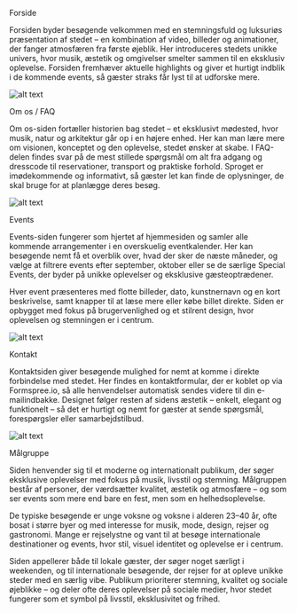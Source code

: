 Forside

Forsiden byder besøgende velkommen med en stemningsfuld og luksuriøs præsentation af stedet – en kombination af video, billeder og animationer, der fanger atmosfæren fra første øjeblik. Her introduceres stedets unikke univers, hvor musik, æstetik og omgivelser smelter sammen til en eksklusiv oplevelse. Forsiden fremhæver aktuelle highlights og giver et hurtigt indblik i de kommende events, så gæster straks får lyst til at udforske mere.

![alt text](<Skærmbillede 2025-10-06 kl. 17.15.31.png>)


Om os / FAQ

Om os-siden fortæller historien bag stedet – et eksklusivt mødested, hvor musik, natur og arkitektur går op i en højere enhed. Her kan man lære mere om visionen, konceptet og den oplevelse, stedet ønsker at skabe.
I FAQ-delen findes svar på de mest stillede spørgsmål om alt fra adgang og dresscode til reservationer, transport og praktiske forhold. Sproget er imødekommende og informativt, så gæster let kan finde de oplysninger, de skal bruge for at planlægge deres besøg.

![alt text](<Skærmbillede 2025-10-06 kl. 17.16.56.png>)


Events

Events-siden fungerer som hjertet af hjemmesiden og samler alle kommende arrangementer i en overskuelig eventkalender. Her kan besøgende nemt få et overblik over, hvad der sker de næste måneder, og vælge at filtrere events efter september, oktober eller se de særlige Special Events, der byder på unikke oplevelser og eksklusive gæsteoptrædener.

Hver event præsenteres med flotte billeder, dato, kunstnernavn og en kort beskrivelse, samt knapper til at læse mere eller købe billet direkte. Siden er opbygget med fokus på brugervenlighed og et stilrent design, hvor oplevelsen og stemningen er i centrum.

![alt text](<Skærmbillede 2025-10-06 kl. 17.16.23.png>)



Kontakt

Kontaktsiden giver besøgende mulighed for nemt at komme i direkte forbindelse med stedet. Her findes en kontaktformular, der er koblet op via Formspree.io, så alle henvendelser automatisk sendes videre til din e-mailindbakke.
Designet følger resten af sidens æstetik – enkelt, elegant og funktionelt – så det er hurtigt og nemt for gæster at sende spørgsmål, forespørgsler eller samarbejdstilbud.

![alt text](<Skærmbillede 2025-10-06 kl. 17.17.30.png>)


Målgruppe

Siden henvender sig til et moderne og internationalt publikum, der søger eksklusive oplevelser med fokus på musik, livsstil og stemning. Målgruppen består af personer, der værdsætter kvalitet, æstetik og atmosfære – og som ser events som mere end bare en fest, men som en helhedsoplevelse.

De typiske besøgende er unge voksne og voksne i alderen 23–40 år, ofte bosat i større byer og med interesse for musik, mode, design, rejser og gastronomi. Mange er rejselystne og vant til at besøge internationale destinationer og events, hvor stil, visuel identitet og oplevelse er i centrum.

Siden appellerer både til lokale gæster, der søger noget særligt i weekenden, og til internationale besøgende, der rejser for at opleve unikke steder med en særlig vibe. Publikum prioriterer stemning, kvalitet og sociale øjeblikke – og deler ofte deres oplevelser på sociale medier, hvor stedet fungerer som et symbol på livsstil, eksklusivitet og frihed.